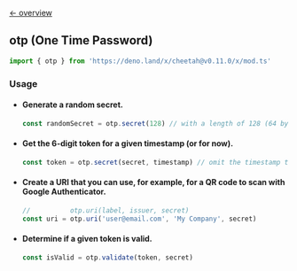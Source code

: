 [← overview](https://github.com/azurystudio/cheetah/blob/dev/guide/index.md)

## otp (One Time Password)

```ts
import { otp } from 'https://deno.land/x/cheetah@v0.11.0/x/mod.ts'
```

### Usage

- #### Generate a random secret.

  ```ts
  const randomSecret = otp.secret(128) // with a length of 128 (64 by default)
  ```

- #### Get the 6-digit token for a given timestamp (or for now).

  ```ts
  const token = otp.secret(secret, timestamp) // omit the timestamp to use the current time
  ```

- #### Create a URI that you can use, for example, for a QR code to scan with Google Authenticator.

  ```ts
  //          otp.uri(label, issuer, secret)
  const uri = otp.uri('user@email.com', 'My Company', secret)
  ```

- #### Determine if a given token is valid.

  ```ts
  const isValid = otp.validate(token, secret)
  ```
